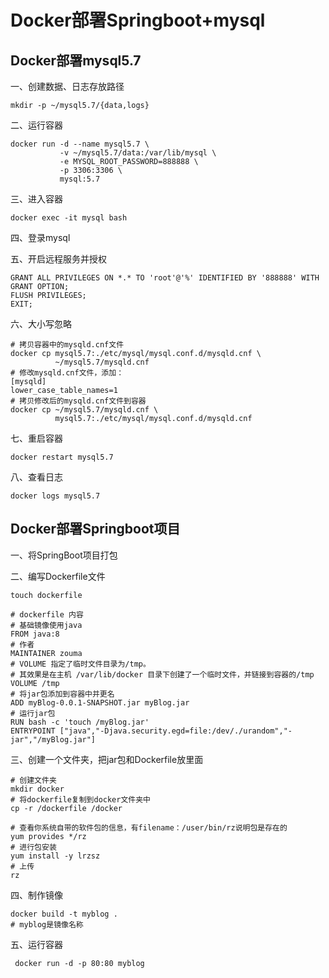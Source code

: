 # Docker部署Springboot+mysql

## Docker部署mysql5.7

一、创建数据、日志存放路径

```shell
mkdir -p ~/mysql5.7/{data,logs}
```

二、运行容器

```shell
docker run -d --name mysql5.7 \
           -v ~/mysql5.7/data:/var/lib/mysql \
           -e MYSQL_ROOT_PASSWORD=888888 \
           -p 3306:3306 \
           mysql:5.7
```

三、进入容器

```shell
docker exec -it mysql bash
```

四、登录mysql

五、开启远程服务并授权

```shell
GRANT ALL PRIVILEGES ON *.* TO 'root'@'%' IDENTIFIED BY '888888' WITH GRANT OPTION;
FLUSH PRIVILEGES;
EXIT;
```

六、大小写忽略

```shell
# 拷贝容器中的mysqld.cnf文件
docker cp mysql5.7:./etc/mysql/mysql.conf.d/mysqld.cnf \
          ~/mysql5.7/mysqld.cnf
# 修改mysqld.cnf文件，添加：
[mysqld] 
lower_case_table_names=1
# 拷贝修改后的mysqld.cnf文件到容器
docker cp ~/mysql5.7/mysqld.cnf \
          mysql5.7:./etc/mysql/mysql.conf.d/mysqld.cnf
```

七、重启容器

```shell
docker restart mysql5.7
```

八、查看日志

```shell
docker logs mysql5.7
```

## Docker部署Springboot项目

一、将SpringBoot项目打包

二、编写Dockerfile文件

```shell
touch dockerfile

# dockerfile 内容
# 基础镜像使用java
FROM java:8
# 作者
MAINTAINER zouma
# VOLUME 指定了临时文件目录为/tmp。
# 其效果是在主机 /var/lib/docker 目录下创建了一个临时文件，并链接到容器的/tmp
VOLUME /tmp 
# 将jar包添加到容器中并更名
ADD myBlog-0.0.1-SNAPSHOT.jar myBlog.jar 
# 运行jar包
RUN bash -c 'touch /myBlog.jar'
ENTRYPOINT ["java","-Djava.security.egd=file:/dev/./urandom","-jar","/myBlog.jar"]
```

三、创建一个文件夹，把jar包和Dockerfile放里面

```shell
# 创建文件夹
mkdir docker
# 将dockerfile复制到docker文件夹中
cp -r /dockerfile /docker

# 查看你系统自带的软件包的信息，有filename：/user/bin/rz说明包是存在的
yum provides */rz
# 进行包安装
yum install -y lrzsz
# 上传
rz
```

四、制作镜像

```shell
docker build -t myblog .
# myblog是镜像名称
```

五、运行容器

```shell
 docker run -d -p 80:80 myblog
```

